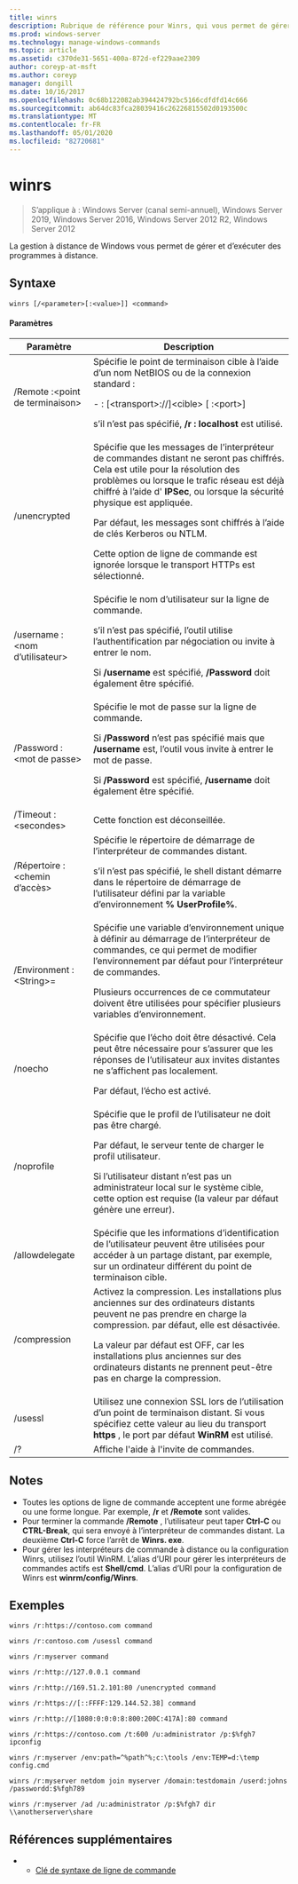 ```yaml
---
title: winrs
description: Rubrique de référence pour Winrs, qui vous permet de gérer et d’exécuter des programmes à distance.
ms.prod: windows-server
ms.technology: manage-windows-commands
ms.topic: article
ms.assetid: c370de31-5651-400a-872d-ef229aae2309
author: coreyp-at-msft
ms.author: coreyp
manager: dongill
ms.date: 10/16/2017
ms.openlocfilehash: 0c68b122082ab394424792bc5166cdfdfd14c666
ms.sourcegitcommit: ab64dc83fca28039416c26226815502d0193500c
ms.translationtype: MT
ms.contentlocale: fr-FR
ms.lasthandoff: 05/01/2020
ms.locfileid: "82720681"
---
```

# <a name="winrs"></a>winrs

> S’applique à : Windows Server (canal semi-annuel), Windows Server 2019, Windows Server 2016, Windows Server 2012 R2, Windows Server 2012

La gestion à distance de Windows vous permet de gérer et d’exécuter des programmes à distance.   
## <a name="syntax"></a>Syntaxe  
```  
winrs [/<parameter>[:<value>]] <command>  
```  
#### <a name="parameters"></a>Paramètres  

|           Paramètre            |                                                                                                                                                                                    Description                                                                                                                                                                                     |
|--------------------------------|------------------------------------------------------------------------------------------------------------------------------------------------------------------------------------------------------------------------------------------------------------------------------------------------------------------------------------------------------------------------------------|
|      /Remote :\<point de terminaison>       |                                                                                          Spécifie le point de terminaison cible à l’aide d’un nom NetBIOS ou de la connexion standard :<p>-   <url>: [\<transport>://]\<cible> [ :\<port>]<p>s’il n’est pas spécifié, **/r : localhost** est utilisé.                                                                                          |
|          /unencrypted          | Spécifie que les messages de l’interpréteur de commandes distant ne seront pas chiffrés. Cela est utile pour la résolution des problèmes ou lorsque le trafic réseau est déjà chiffré à l’aide d' **IPSec**, ou lorsque la sécurité physique est appliquée.<p>Par défaut, les messages sont chiffrés à l’aide de clés Kerberos ou NTLM.<p>Cette option de ligne de commande est ignorée lorsque le transport HTTPs est sélectionné. |
|     /username :\<nom d’utilisateur>      |                                                                                Spécifie le nom d’utilisateur sur la ligne de commande.<p>s’il n’est pas spécifié, l’outil utilise l’authentification par négociation ou invite à entrer le nom.<p>Si **/username** est spécifié, **/Password** doit également être spécifié.                                                                                 |
|     /Password :\<mot de passe>      |                                                                           Spécifie le mot de passe sur la ligne de commande.<p>Si **/Password** n’est pas spécifié mais que **/username** est, l’outil vous invite à entrer le mot de passe.<p>Si **/Password** est spécifié, **/username** doit également être spécifié.                                                                            |
|      /Timeout :\<secondes>       |                                                                                                                                                                             Cette fonction est déconseillée.                                                                                                                                                                             |
|       /Répertoire :\<chemin d’accès>       |                                                                                            Spécifie le répertoire de démarrage de l’interpréteur de commandes distant.<p>s’il n’est pas spécifié, le shell distant démarre dans le répertoire de démarrage de l’utilisateur défini par la variable d’environnement **% UserProfile%**.                                                                                             |
| /Environment :\<String>=<value> |                                                                          Spécifie une variable d’environnement unique à définir au démarrage de l’interpréteur de commandes, ce qui permet de modifier l’environnement par défaut pour l’interpréteur de commandes.<p>Plusieurs occurrences de ce commutateur doivent être utilisées pour spécifier plusieurs variables d’environnement.                                                                          |
|            /noecho             |                                                                                                    Spécifie que l’écho doit être désactivé. Cela peut être nécessaire pour s’assurer que les réponses de l’utilisateur aux invites distantes ne s’affichent pas localement.<p>Par défaut, l’écho est activé.                                                                                                    |
|           /noprofile           |                                              Spécifie que le profil de l’utilisateur ne doit pas être chargé.<p>Par défaut, le serveur tente de charger le profil utilisateur.<p>Si l’utilisateur distant n’est pas un administrateur local sur le système cible, cette option est requise (la valeur par défaut génère une erreur).                                               |
|         /allowdelegate         |                                                                                                                  Spécifie que les informations d’identification de l’utilisateur peuvent être utilisées pour accéder à un partage distant, par exemple, sur un ordinateur différent du point de terminaison cible.                                                                                                                   |
|          /compression          |                                                                           Activez la compression.  Les installations plus anciennes sur des ordinateurs distants peuvent ne pas prendre en charge la compression. par défaut, elle est désactivée.<p>La valeur par défaut est OFF, car les installations plus anciennes sur des ordinateurs distants ne prennent peut-être pas en charge la compression.                                                                           |
|            /usessl             |                                                                                                               Utilisez une connexion SSL lors de l’utilisation d’un point de terminaison distant.  Si vous spécifiez cette valeur au lieu du transport **https** , le port par défaut **WinRM** est utilisé.                                                                                                                |
|               /?               |                                                                                                                                                                        Affiche l'aide à l'invite de commandes.                                                                                                                                                                        |

## <a name="remarks"></a>Notes   
-   Toutes les options de ligne de commande acceptent une forme abrégée ou une forme longue. Par exemple, **/r** et **/Remote** sont valides.  
-   Pour terminer la commande **/Remote** , l’utilisateur peut taper **Ctrl-C** ou **CTRL-Break**, qui sera envoyé à l’interpréteur de commandes distant. La deuxième **Ctrl-C** force l’arrêt de **Winrs. exe**.  
-   Pour gérer les interpréteurs de commande à distance ou la configuration Winrs, utilisez l’outil WinRM.  L’alias d’URI pour gérer les interpréteurs de commandes actifs est **Shell/cmd**.  L’alias d’URI pour la configuration de Winrs est **winrm/config/Winrs**.  

## <a name="examples"></a>Exemples  
```  
winrs /r:https://contoso.com command  
```  
```  
winrs /r:contoso.com /usessl command  
```  
```  
winrs /r:myserver command  
```  
```  
winrs /r:http://127.0.0.1 command  
```  
```  
winrs /r:http://169.51.2.101:80 /unencrypted command  
```  
```  
winrs /r:https://[::FFFF:129.144.52.38] command  
```  
```  
winrs /r:http://[1080:0:0:0:8:800:200C:417A]:80 command  
```  
```  
winrs /r:https://contoso.com /t:600 /u:administrator /p:$%fgh7 ipconfig  
```  
```  
winrs /r:myserver /env:path=^%path^%;c:\tools /env:TEMP=d:\temp config.cmd  
```  
```  
winrs /r:myserver netdom join myserver /domain:testdomain /userd:johns /passwordd:$%fgh789  
```  
```  
winrs /r:myserver /ad /u:administrator /p:$%fgh7 dir \\anotherserver\share  
```  

## <a name="additional-references"></a>Références supplémentaires  
-   - [Clé de syntaxe de ligne de commande](command-line-syntax-key.md)  

